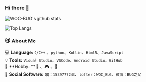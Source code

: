 ### Hi there 👋

![WOC-BUG's github stats](https://github-readme-stats.vercel.app/api?username=WOC-BUG&show_icons=true&theme=tokyonight)

![Top Langs](https://github-readme-stats.vercel.app/api/top-langs/?username=WOC-BUG&layout=compact)

### :smirk_cat: About  Me

:computer: **Language:** ``C/C++`` 、``python``、``Kotlin``、``Html5``、``JavaScript``
<br>
:bulb:  **Tools:** ``Visual Studio``、``VSCode``、``Android Studio``、``GitHub``
<br>
:ghost: **Hobby: ** :art: 、:video_game: 、:book:
<br>
:balloon: **Social Software:** ``QQ：1539777243``、``lofter：WOC_BUG``、``微博：BUG之父``
<br>